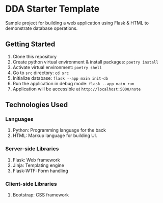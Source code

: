 # DDA Starter Template
Sample project for building a web application using Flask & HTML to demonstrate database operations.

## Getting Started
1. Clone this repository
2. Create python virtual environment & install packages: `poetry install`
3. Activate virtual environment: `poetry shell`
4. Go to `src` directory: `cd src`
5. Initialize database: `flask --app main init-db`
6. Run the application in debug mode: `flask --app main run`
7. Application will be accessible at `http://localhost:5000/note`

## Technologies Used
### Languages
1. Python: Programming language for the back
2. HTML: Markup language for building UI.

### Server-side Libraries
1. Flask: Web framework
2. Jinja: Templating engine
3. Flask-WTF: Form handling

### Client-side Libraries
1. Bootstrap: CSS framework
